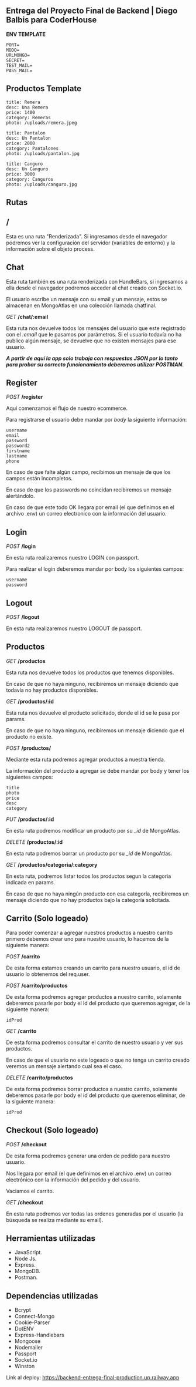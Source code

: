﻿


## **Entrega del Proyecto Final de Backend | Diego Balbis para CoderHouse**

**ENV TEMPLATE**
```
PORT=
MODO=
URLMONGO=
SECRET=
TEST_MAIL=
PASS_MAIL=
```
## Productos Template

```
title: Remera
desc: Una Remera
price: 1400
category: Remeras
photo: /uploads/remera.jpeg

title: Pantalon
desc: Un Pantalon
price: 2000
category: Pantalones
photo: /uploads/pantalon.jpg

title: Canguro
desc: Un Canguro
price: 3000
category: Canguros
photo: /uploads/canguro.jpg
```

## Rutas

## / 

Esta es una ruta "Renderizada".
 Si ingresamos desde el navegador podremos ver la configuración del servidor (variables de entorno) y la información sobre el objeto process.
 
## Chat
 
 Esta ruta también es una ruta renderizada con HandleBars, si ingresamos a ella desde el navegador podremos acceder al chat creado con Socket.io. 

El usuario escribe un mensaje con su email y un mensaje,  estos se almacenan en MongoAtlas en una colección
 llamada chatfinal.
 
*GET* **/chat/:email** 

Esta ruta nos devuelve todos los mensajes del usuario que este registrado con el *:email* que le pasamos por parámetros. Si el usuario todavía no ha publico algún mensaje, se devuelve que no existen mensajes para ese usuario.

***A partir de aquí la app solo trabaja con respuestas JSON por lo tanto para probar su correcto funcionamiento deberemos utilizar POSTMAN.***

## Register

*POST* **/register**

Aquí comenzamos el flujo de nuestro ecommerce. 

Para registrarse el usuario debe mandar por *body* la siguiente información:
```
username
email
password
password2
firstname
lastname
phone
```
En caso de que falte algún campo, recibimos un mensaje de que los campos están incompletos.

En caso de que los passwords no coincidan recibiremos un mensaje alertándolo.

En caso de que este todo OK llegara por email (el que definimos en el archivo .env) un correo electronico con la información del usuario.

## Login

*POST* **/login**

En esta ruta realizaremos nuestro LOGIN con passport.

Para realizar el login deberemos mandar por body los siguientes campos:

```
username
password
```
## Logout

*POST* **/logout**

En esta ruta realizaremos nuestro LOGOUT de passport.

## Productos

*GET* **/productos**

Esta ruta nos devuelve todos los productos que tenemos disponibles.

En caso de que no haya ninguno, recibiremos un mensaje diciendo que todavía no hay productos disponibles. 

*GET* **/productos/:id**

Esta ruta nos devuelve el producto solicitado, donde el id se le pasa por params.

En caso de que no haya ninguno, recibiremos un mensaje diciendo que el producto no existe. 

*POST* **/productos/**

Mediante esta ruta podremos agregar productos a nuestra tienda.

La información del producto a agregar se debe mandar por body y tener los siguientes campos:
```
title
photo
price
desc
category
```
*PUT* **/productos/:id**

En esta ruta podremos modificar un producto por su *_id* de MongoAtlas.

*DELETE* **/productos/:id**

En esta ruta podremos borrar un producto por su *_id* de MongoAtlas.

*GET* **/productos/categoria/:category**

En esta ruta, podremos listar todos los productos segun la categoria indicada en params.

En caso de que no haya ningún producto con esa categoría, recibiremos un mensaje diciendo que no hay productos bajo la categoría solicitada.

## Carrito (Solo logeado)

Para poder comenzar a agregar nuestros productos a nuestro carrito primero debemos crear uno para nuestro usuario, lo hacemos de la siguiente manera:

*POST* **/carrito**

De esta forma estamos creando un carrito para nuestro usuario, el id de usuario lo obtenemos del req.user.

*POST* **/carrito/productos**

De esta forma podremos agregar productos a nuestro carrito, solamente deberemos pasarle por body el id del producto que queremos agregar, de la siguiente manera:
```
idProd
```
*GET* **/carrito**

De esta forma podremos consultar el carrito de nuestro usuario y ver sus productos. 

En caso de que el usuario no este logeado o que no tenga un carrito creado veremos un mensaje alertando cual sea el caso.

*DELETE* **/carrito/productos**

De esta forma podremos borrar productos a nuestro carrito, solamente deberemos pasarle por body el id del producto que queremos eliminar, de la siguiente manera:
```
idProd
```
## Checkout (Solo logeado)

*POST* **/checkout**

De esta forma podremos generar una orden de pedido para nuestro usuario.

Nos llegara por email (el que definimos en el archivo .env) un correo electrónico con la información del pedido y del usuario.

Vaciamos el carrito.

*GET* **/checkout**

En esta ruta podremos ver todas las ordenes generadas por el usuario (la búsqueda se realiza mediante su email).

## Herramientas utilizadas

-   JavaScript.
-   Node Js.
-   Express.
-   MongoDB.
-   Postman.

## Dependencias utilizadas

- Bcrypt
- Connect-Mongo
- Cookie-Parser
- DotENV
- Express-Handlebars
- Mongoose
- Nodemailer
- Passport
- Socket.io
- Winston

Link al deploy: https://backend-entrega-final-production.up.railway.app
















